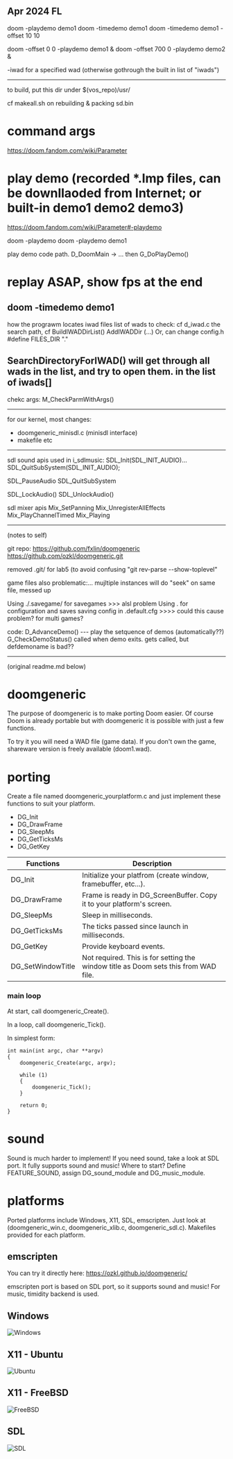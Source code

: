 Apr 2024 FL
-----------------------------------------
doom -playdemo demo1
doom -timedemo demo1
doom -timedemo demo1 -offset 10 10

doom -offset 0 0 -playdemo demo1 &
doom -offset 700 0 -playdemo demo2  &

-iwad for a specified wad (otherwise gothrough the built in list of "iwads")

-----------------------------------------

to build, put this dir under $(vos_repo)/usr/

cf makeall.sh on rebuilding & packing sd.bin

# command args
https://doom.fandom.com/wiki/Parameter

# play demo (recorded *.lmp files, can be downllaoded from Internet; or built-in demo1 demo2 demo3)
https://doom.fandom.com/wiki/Parameter#-playdemo

doom -playdemo <lump>
doom -playdemo demo1

play demo code path. 
D_DoomMain -> ... 
then G_DoPlayDemo()


# replay ASAP, show fps at the end
doom -timedemo demo1
-----------------------------------------
how the prograwm locates iwad files
list of wads to check: 
cf d_iwad.c
the search path, cf BuildIWADDirList()
AddIWADDir (...) 
Or, can change config.h 
#define FILES_DIR "."

SearchDirectoryForIWAD()
will get through all wads in the list, and try to open them.
in the list of iwads[]
-----------------------------------------

chekc args:
M_CheckParmWithArgs()

-----------------------------------------

for our kernel, most changes: 
- doomgeneric_minisdl.c (minisdl interface)
- makefile etc
-----------------------------------------
sdl sound apis used in i_sdlmusic: 
SDL_Init(SDL_INIT_AUDIO)...
SDL_QuitSubSystem(SDL_INIT_AUDIO);

SDL_PauseAudio
SDL_QuitSubSystem

SDL_LockAudio()
SDL_UnlockAudio()


sdl mixer apis
Mix_SetPanning
Mix_UnregisterAllEffects
Mix_PlayChannelTimed
Mix_Playing

-----------------------------------------
(notes to self)

git repo: 
https://github.com/fxlin/doomgeneric
https://github.com/ozkl/doomgeneric.git

removed .git/ for lab5 (to avoid confusing "git rev-parse --show-toplevel"

game files also problematic:... mujltiple instances will do "seek" on same file, messed up

Using ./.savegame/ for savegames >>> alsl problem
Using . for configuration and saves
saving config in .default.cfg >>>> could this cause problem? for multi games?

code: D_AdvanceDemo()  --- play the setquence of demos (automatically??)
G_CheckDemoStatus()  called when demo exits. 
    gets called, but defdemoname is bad??


-----------------------------------------

(original readme.md below)

# doomgeneric
The purpose of doomgeneric is to make porting Doom easier.
Of course Doom is already portable but with doomgeneric it is possible with just a few functions.

To try it you will need a WAD file (game data). If you don't own the game, shareware version is freely available (doom1.wad).

# porting
Create a file named doomgeneric_yourplatform.c and just implement these functions to suit your platform.
* DG_Init
* DG_DrawFrame
* DG_SleepMs
* DG_GetTicksMs
* DG_GetKey

|Functions            |Description|
|---------------------|-----------|
|DG_Init              |Initialize your platfrom (create window, framebuffer, etc...).
|DG_DrawFrame         |Frame is ready in DG_ScreenBuffer. Copy it to your platform's screen.
|DG_SleepMs           |Sleep in milliseconds.
|DG_GetTicksMs        |The ticks passed since launch in milliseconds.
|DG_GetKey            |Provide keyboard events.
|DG_SetWindowTitle    |Not required. This is for setting the window title as Doom sets this from WAD file.

### main loop
At start, call doomgeneric_Create().

In a loop, call doomgeneric_Tick().

In simplest form:
```
int main(int argc, char **argv)
{
    doomgeneric_Create(argc, argv);

    while (1)
    {
        doomgeneric_Tick();
    }
    
    return 0;
}
```

# sound
Sound is much harder to implement! If you need sound, take a look at SDL port. It fully supports sound and music! Where to start? Define FEATURE_SOUND, assign DG_sound_module and DG_music_module.

# platforms
Ported platforms include Windows, X11, SDL, emscripten. Just look at (doomgeneric_win.c, doomgeneric_xlib.c, doomgeneric_sdl.c).
Makefiles provided for each platform.

## emscripten
You can try it directly here:
https://ozkl.github.io/doomgeneric/

emscripten port is based on SDL port, so it supports sound and music! For music, timidity backend is used.

## Windows
![Windows](screenshots/windows.png)

## X11 - Ubuntu
![Ubuntu](screenshots/ubuntu.png)

## X11 - FreeBSD
![FreeBSD](screenshots/freebsd.png)

## SDL
![SDL](screenshots/sdl.png)
